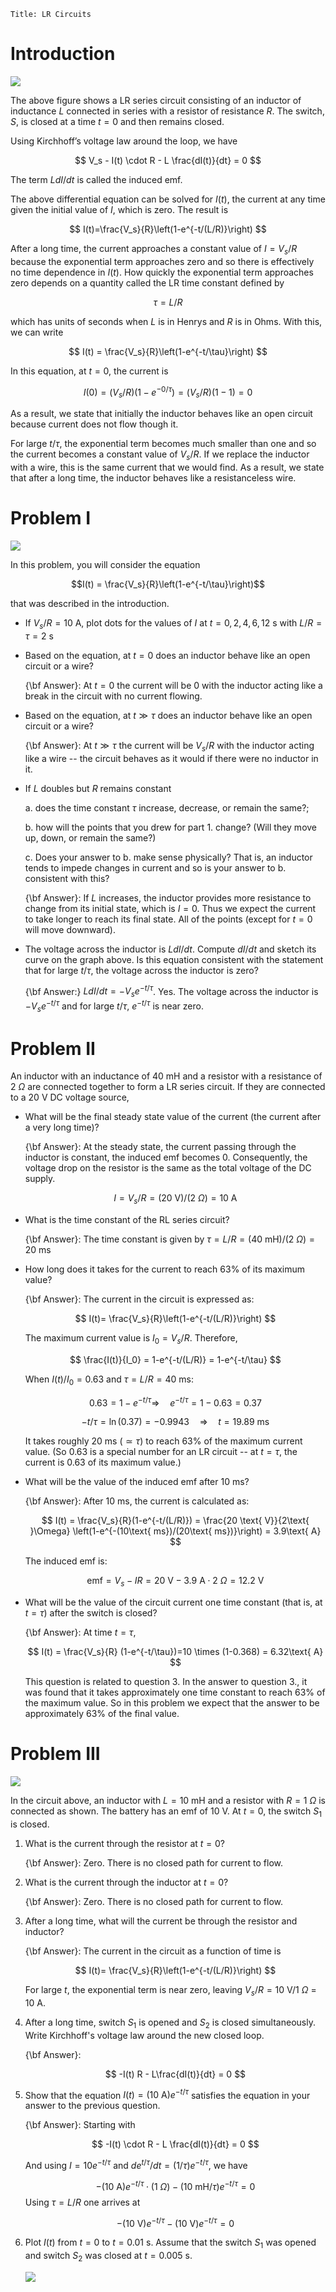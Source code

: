 ```mdextension
Title: LR Circuits
```

# Introduction

<img src="figures/LR_Series.svg">

The above figure shows a LR series circuit consisting of an inductor of inductance $L$ connected in series with a resistor of resistance $R$. The switch, $S$, is closed at a time $t = 0$ and then remains closed. 

Using Kirchhoff’s voltage law around the loop, we have

$$
V_s - I(t) \cdot R - L \frac{dI(t)}{dt} = 0
$$

The term $L dI/dt$ is called the induced emf.

The above differential equation can be solved for $I(t)$, the current at any time given the initial value of $I$, which is zero. The result is

$$
I(t)=\frac{V_s}{R}\left(1-e^{-t/(L/R)}\right)
$$

After a long time, the current approaches a constant value of $I = V_s/R$ because the exponential term approaches zero and so there is effectively no time dependence in $I(t)$. How quickly the exponential term approaches zero depends on a quantity called the LR time constant defined by

$$\tau = L/R$$

which has units of seconds when $L$ is in Henrys and $R$ is in Ohms. With this, we can write

$$
I(t) = \frac{V_s}{R}\left(1-e^{-t/\tau}\right)
$$

In this equation, at $t=0$, the current is

$$
I(0) = (V_s/R)\left(1-e^{-0/\tau}\right)=(V_s/R)\left(1-1\right)=0
$$

As a result, we state that initially the inductor behaves like an open circuit because current does not flow though it.

For large $t/\tau$, the exponential term becomes much smaller than one and so the current becomes a constant value of $V_s/R$. If we replace the inductor with a wire, this is the same current that we would find. As a result, we state that after a long time, the inductor behaves like a resistanceless wire.

# Problem I

<img src="figures/I_vs_t.svg">

In this problem, you will consider the equation

$$I(t) = \frac{V_s}{R}\left(1-e^{-t/\tau}\right)$$

that was described in the introduction.

* If $V_s/R=10\text{ A}$, plot dots for the values of $I$ at $t=0, 2, 4, 6, 12\text{ s}$ with $L/R = \tau = 2\text{ s}$ 
    
* Based on the equation, at $t=0$ does an inductor behave like an open circuit or a wire?
    
    {\bf Answer}: At $t=0$ the current will be $0$ with the inductor acting like a break in the circuit with no current flowing.

* Based on the equation, at $t\gg \tau$ does an inductor behave like an open circuit or a wire?

    {\bf Answer}: At $t \gg \tau$ the current will be $V_s/R$ with the inductor acting like a wire -- the circuit behaves as it would if there were no inductor in it.
    
* If $L$ doubles but $R$ remains constant
    
    a. does the time constant $\tau$ increase, decrease, or remain the same?;
    
    b. how will the points that you drew for part 1. change? (Will they move up, down, or remain the same?) 

    c. Does your answer to b. make sense physically? That is, an inductor tends to impede changes in current and so is your answer to b. consistent with this? 

    {\bf Answer}: If $L$ increases, the inductor provides more resistance to change from its initial state, which is $I=0$. Thus we expect the current to take longer to reach its final state. All of the points (except for $t=0$ will move downward).

* The voltage across the inductor is $LdI/dt$. Compute $dI/dt$ and sketch its curve on the graph above. Is this equation consistent with the statement that for large $t/\tau$, the voltage across the inductor is zero?
    
    {\bf Answer:} $LdI/dt = -V_se^{-t/\tau}$. Yes. The voltage across the inductor is $-V_se^{-t/\tau}$ and for large $t/\tau$, $e^{-t/\tau}$ is near zero.

# Problem II

An inductor with an inductance of $40\text{ mH}$ and a resistor with a resistance of $2\text{ }\Omega$ are connected together to form a LR series circuit. If they are connected to a $20\text{ V}$ DC voltage source,

*   What will be the final steady state value of the current (the current after a very long time)?

    {\bf Answer}: At the steady state, the current passing through the inductor is constant, the induced emf becomes 0. Consequently, the voltage drop on the resistor is the same as the total voltage of the DC supply. 

    $$
    I = V_s/R=(20\text{ V})/(2\text{ }\Omega) = 10\text{ A}
    $$

*   What is the time constant of the RL series circuit?

    {\bf Answer}: The time constant is given by $\tau = L/R = (40\text{ mH})/(2\text{ }\Omega) = 20 \text{ ms}$

*   How long does it takes for the current to reach 63\% of its maximum value?

    {\bf Answer}: The current in the circuit is expressed as:

    $$
    I(t)=  \frac{V_s}{R}\left(1-e^{-t/(L/R)}\right)
    $$

    The maximum current value is $I_0=V_s/R$. Therefore, 

    $$
    \frac{I(t)}{I_0} = 1-e^{-t/(L/R)} = 1-e^{-t/\tau} 
    $$

    When $I(t)/I_0 =0.63$ and $\tau = L/R = 40\text{ ms}$:

    $$0.63 = 1-e^{-t/\tau}\Rightarrow\quad e^{-t/\tau} = 1-0.63 = 0.37$$

    $$-t/\tau = \ln(0.37) = -0.9943\quad\Rightarrow\quad t = 19.89\text{ ms}$$

    It takes roughly $20\text{ ms}$ ($\simeq \tau$) to reach $63\%$ of the maximum current value. (So $0.63$ is a special number for an LR circuit -- at $t=\tau$, the current is $0.63$ of its maximum value.)

* What will be the value of the induced emf after $10\text{ ms}$?

    {\bf Answer}: After 10 ms, the current is calculated as:

    $$
    I(t) = \frac{V_s}{R}(1-e^{-t/(L/R)}) = \frac{20 \text{ V}}{2\text{ }\Omega} \left(1-e^{-(10\text{ ms})/(20\text{ ms})}\right) = 3.9\text{ A} 
    $$

    The induced emf is:

    $$
    \text{emf} = V_s - IR= 20\text{ V} - 3.9\text{ A} \cdot 2~\Omega=12.2\text{ V} 
    $$

* What will be the value of the circuit current one time constant (that is, at $t=\tau$) after the switch is closed?

    {\bf Answer}: At time $t = \tau$,

    $$
    I(t) =  \frac{V_s}{R} (1-e^{-t/\tau})=10 \times (1-0.368) = 6.32\text{ A}
    $$

    This question is related to question 3. In the answer to question 3., it was found that it takes approximately one time constant to reach $63\%$ of the maximum value. So in this problem we expect that the answer to be approximately $63\%$ of the final value.

# Problem III

<img src="figures/LR_Two_Switches.svg">

In the circuit above, an inductor with $L=10\text{ mH}$ and a resistor with $R=1\text{ }\Omega$ is connected as shown. The battery has an emf of $10\text{ V}$. At $t=0$, the switch $S_1$ is closed.


1.  What is the current through the resistor at $t=0$?

    {\bf Answer}: Zero. There is no closed path for current to flow.

2.  What is the current through the inductor at $t=0$?

    {\bf Answer}: Zero. There is no closed path for current to flow.

3.  After a long time, what will the current be through the resistor and inductor?

    {\bf Answer}: The current in the circuit as a function of time is

    $$
    I(t)=  \frac{V_s}{R}\left(1-e^{-t/(L/R)}\right)
    $$

    For large $t$, the exponential term is near zero, leaving $V_s/R=10\text{ V}/1 \text{ }\Omega$ = $10\text{ A}$.

4.  After a long time, switch $S_1$ is opened and $S_2$ is closed simultaneously. Write Kirchhoff's voltage law around the new closed loop.

    {\bf Answer}: 

    $$
    -I(t) R - L\frac{dI(t)}{dt} = 0
    $$

5.  Show that the equation $I(t)=(10\text{ A})e^{-t/\tau}$ satisfies the equation in your answer to the previous question.

    {\bf Answer}: Starting with

    $$
    -I(t) \cdot R - L \frac{dI(t)}{dt} = 0
    $$

    And using $I=10e^{-t/\tau}$ and $d e^{t/\tau}/dt=(1/\tau) e^{-t/\tau}$, we have

    $$
    -(10\text{ A})e^{-t/\tau} \cdot (1\text{ }\Omega) - (10\text{ mH}/\tau)e^{-t/\tau} = 0
    $$
    Using $\tau = L/R$ one arrives at

    $$
    -(10\text{ V})e^{-t/\tau} - (10\text{ V})e^{-t/\tau} = 0
    $$

6.  Plot $I(t)$ from $t=0$ to $t=0.01\text{ s}$. Assume that the switch $S_1$ was opened and switch $S_2$ was closed at $t=0.005\text{ s}$.
    
    <img src="figures/I_vs_t.svg">
